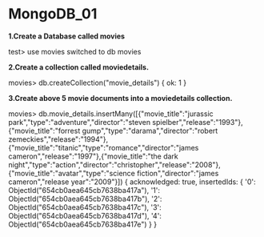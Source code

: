 # MongoDB_01
**1.Create a Database called movies**

test> use movies
switched to db movies

**2.Create a collection called moviedetails.**

movies> db.createCollection("movie_details")
{ ok: 1 }

**3.Create above 5 movie documents into a moviedetails collection.**

movies> db.movie_details.insertMany([{"movie_title":"jurassic park","type":"adventure","director":"steven spielber","release":"1993"},{"movie_title":"forrest gump","type":"darama","director":"robert zemeckies","release":"1994"},{"movie_title":"titanic","type":"romance","director":"james cameron","release":"1997"},{"movie_title":"the dark night","type":"action","director":"christopher","release":"2008"},{"movie_title":"avatar","type":"science fiction","director":"james cameron","release year":"2009"}])
{
  acknowledged: true,
  insertedIds: {
    '0': ObjectId("654cb0aea645cb7638ba417a"),
    '1': ObjectId("654cb0aea645cb7638ba417b"),
    '2': ObjectId("654cb0aea645cb7638ba417c"),
    '3': ObjectId("654cb0aea645cb7638ba417d"),
    '4': ObjectId("654cb0aea645cb7638ba417e")
  }
}




